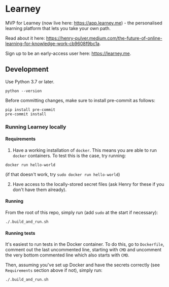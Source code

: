 # Learney
MVP for Learney (now live here: https://app.learney.me) - the personalised learning platform that lets you take your own path.

Read about it here: https://henry-pulver.medium.com/the-future-of-online-learning-for-knowledge-work-cb9608f9bc1a.

Sign up to be an early-access user here: https://learney.me.

## Development

Use Python 3.7 or later.

```commandline
python --version
```

Before committing changes, make sure to install pre-commit as follows:

```commandline
pip install pre-commit
pre-commit install
```

### Running Learney locally

#### Requirements

1. Have a working installation of `docker`. This means you are able to run `docker` containers. To test this is the case, try running:

```commandline
docker run hello-world
```
(if that doesn't work, try `sudo docker run hello-world`)

2. Have access to the locally-stored secret files (ask Henry for these if you don't have them already).

#### Running

From the root of this repo, simply run (add `sudo` at the start if necessary):

```commandline
./.build_and_run.sh
```

#### Running tests

It's easiest to run tests in the Docker container.
To do this, go to `Dockerfile`, comment out the last uncommented line, starting with `CMD` and uncomment
the very bottom commented line which also starts with `CMD`.

Then, assuming you've set up Docker and have the secrets correctly (see `Requirements` section above if not), simply run:
```commandline
./.build_and_run.sh
```
